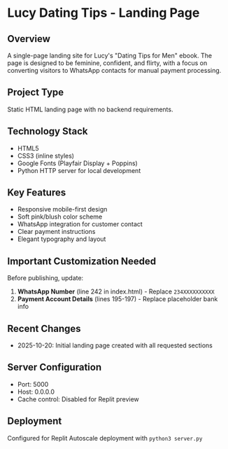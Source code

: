 # Lucy Dating Tips - Landing Page

## Overview
A single-page landing site for Lucy's "Dating Tips for Men" ebook. The page is designed to be feminine, confident, and flirty, with a focus on converting visitors to WhatsApp contacts for manual payment processing.

## Project Type
Static HTML landing page with no backend requirements.

## Technology Stack
- HTML5
- CSS3 (inline styles)
- Google Fonts (Playfair Display + Poppins)
- Python HTTP server for local development

## Key Features
- Responsive mobile-first design
- Soft pink/blush color scheme
- WhatsApp integration for customer contact
- Clear payment instructions
- Elegant typography and layout

## Important Customization Needed
Before publishing, update:
1. **WhatsApp Number** (line 242 in index.html) - Replace `234XXXXXXXXXX`
2. **Payment Account Details** (lines 195-197) - Replace placeholder bank info

## Recent Changes
- 2025-10-20: Initial landing page created with all requested sections

## Server Configuration
- Port: 5000
- Host: 0.0.0.0
- Cache control: Disabled for Replit preview

## Deployment
Configured for Replit Autoscale deployment with `python3 server.py`
